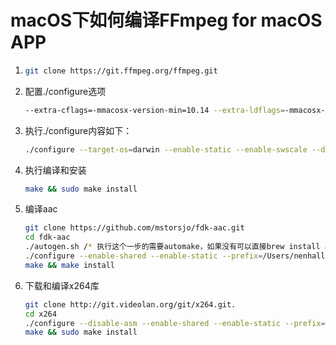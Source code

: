 # macOS下如何编译FFmpeg for macOS APP

1. ```sh
   git clone https://git.ffmpeg.org/ffmpeg.git
   ```

2. 配置./configure选项

   ```sh
   --extra-cflags=-mmacosx-version-min=10.14 --extra-ldflags=-mmacosx-version-min=10.14
   ```

3. 执行./configure内容如下：

   ```sh
   ./configure --target-os=darwin --enable-static --enable-swscale --disable-x86asm --enable-nonfree  --enable-gpl --enable-version3 --enable-nonfree --disable-programs  --libdir=/Users/nenhall/Downloads/ffmpeg5/video/code/FFMPEG_iOS/ffmpegbuild/Lib --incdir=/Users/nenhall/Downloads/ffmpeg5/video/code/FFMPEG_iOS/ffmpegbuild/include --enable-shared --extra-cflags=-mmacosx-version-min=10.14 --extra-ldflags=-mmacosx-version-min=10.14
   ```

4. 执行编译和安装

   ```sh
   make && sudo make install
   ```

5. 编译aac

   ```sh
   git clone https://github.com/mstorsjo/fdk-aac.git
   cd fdk-aac
   ./autogen.sh /* 执行这个一步的需要automake，如果没有可以直接brew install automake */
   ./configure --enable-shared --enable-static --prefix=/Users/nenhall/Desktop/Library/Demo/FFmpeg/FFmpeg/ffmpeg/aacLib
   make && make install
   ```

6. 下载和编译x264库

   ```bash
   git clone http://git.videolan.org/git/x264.git.
   cd x264
   ./configure --disable-asm --enable-shared --enable-static --prefix=/Users/nenhall/Desktop/Library/Demo/FFmpeg/FFmpeg/ffmpeg/h264
   make && sudo make install
   ```